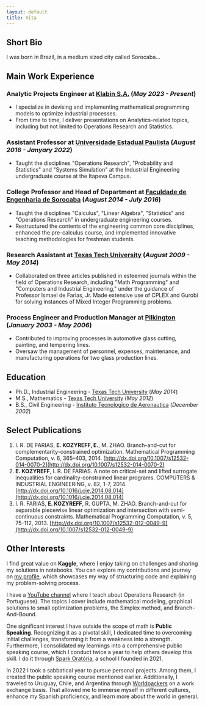 ```yaml
---
layout: default
title: Vita
---
```


## Short Bio

I was born in Brazil, in a medium sized city called Sorocaba...

## Main Work Experience

### Analytic Projects Engineer at [Klabin S.A.](https://klabin.com.br/) (_May 2023 - Present_)
- I specialize in devising and implementing mathematical programming models to optimize industrial processes.
- From time to time, I deliver presentations on Analytics-related topics, including but not limited to Operations Research and Statistics.

### Assistant Professor at [Universidade Estadual Paulista](https://www.unesp.br/) (_August 2016 - Janyary 2022_)
- Taught the disciplines "Operations Research", "Probability and Statistics" and "Systems Simulation" at the Industrial Engineering undergraduate course at the Itapeva Campus.

### College Professor and Head of Department at [Faculdade de Engenharia de Sorocaba](https://facens.br/) (_August 2014 - July 2016_)
- Taught the disciplines "Calculus", "Linear Algebra", "Statistics" and "Operations Research" in undergraduate engineering courses.
- Restructured the contents of the engineering common core disciplines, enhanced the pre-calculus course, and implemented innovative teaching methodologies for freshman students.

### Research Assistant at [Texas Tech University](https://www.ttu.edu/) (_August 2009 - May 2014_)
- Collaborated on three articles published in esteemed journals within the field of Operations Research, including "Math Programming" and "Computers and Industrial Engineering," under the guidance of Professor Ismael de Farias, Jr. Made extensive use of CPLEX and Gurobi for solving instances of Mixed Integer Programming problems.

### Process Engineer and Production Manager at [Pilkington](https://www.pilkington.com/) (_January 2003 - May 2006_)
- Contributed to improving processes in automotive glass cutting, painting, and tempering lines.
- Oversaw the management of personnel, expenses, maintenance, and manufacturing operations for two glass production lines.


## Education

- Ph.D., Industrial Engineering - [Texas Tech University](https://www.ttu.edu/) (_May 2014_)
- M.S., Mathematics	- [Texas Tech University](https://www.ttu.edu/) (_May 2012_)
- B.S., Civil Engineering - [Instituto Tecnologico de Aeronautica](http://www.ita.br/) (_December 2002_)


## Select Publications

1. I. R. DE FARIAS, **E. KOZYREFF, E.**, M. ZHAO. Branch-and-cut for complementarity-constrained optimization. Mathematical Programming Computation, v. 6, 365–403, 2014. [http://dx.doi.org/10.1007/s12532-014-0070-2](http://dx.doi.org/10.1007/s12532-014-0070-2)
2. **E. KOZYREFF**, I. R. DE FARIAS. A note on critical-set and lifted surrogate inequalities for cardinality-constrained linear programs. COMPUTERS & INDUSTRIAL ENGINEERING, v. 82, 1-7, 2014. [http://dx.doi.org/10.1016/j.cie.2014.08.014](http://dx.doi.org/10.1016/j.cie.2014.08.014)
3. I. R. FARIAS, **E. KOZYREFF**, R. GUPTA, M. ZHAO. Branch-and-cut for separable piecewise linear optimization and intersection with semi-continuous constraints. Mathematical Programming Computation, v. 5, 75-112, 2013. [http://dx.doi.org/10.1007/s12532-012-0049-9](http://dx.doi.org/10.1007/s12532-012-0049-9)


## Other Interests

I find great value on **Kaggle**, where I enjoy taking on challenges and sharing my solutions in notebooks. You can explore my contributions and journey on [my profile](https://www.kaggle.com/ekozyreff), which showcases my way of structuring code and explaining my problem-solving process.

I have a [YouTube channel](https://www.youtube.com/c/professorernee) where I teach about Operations Research (in Portuguese). The topics I cover include mathematical modeling, graphical solutions to small optimization problems, the Simplex method, and Branch-And-Bound.

One significant interest I have outside the scope of math is **Public Speaking**. Recognizing it as a pivotal skill, I dedicated time to overcoming initial challenges, transforming it from a weakness into a strength. Furthermore, I consolidated my learnings into a comprehensive public speaking course, which I conduct twice a year to help others develop this skill. I do it through [Spark Oratória](https://www.sparkoratoria.com/), a school I founded in 2021.

In 2022 I took a sabbatical year to pursue personal projects. Among them, I created the public speaking course mentioned earlier. Additionally, I traveled to Uruguay, Chile, and Argentina through [Worldpackers](https://www.worldpackers.com/) on a work exchange basis. That allowed me to immerse myself in different cultures, enhance my Spanish proficiency, and learn more about the world in general.
